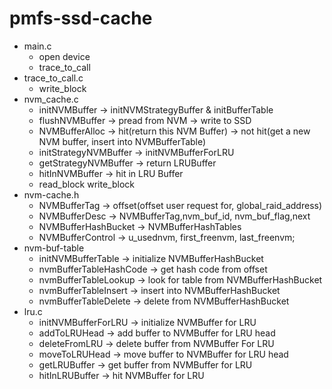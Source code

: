 # pmfs-ssd-cache
* main.c
    - open device
    - trace_to_call
* trace_to_call.c
    - write_block
* nvm_cache.c
    - initNVMBuffer -> initNVMStrategyBuffer & initBufferTable
    - flushNVMBuffer -> pread from NVM -> write to SSD
    - NVMBufferAlloc -> hit(return this NVM Buffer) -> not hit(get a new NVM buffer, insert into NVMBufferTable)
    - initStrategyNVMBuffer -> initNVMBufferForLRU
    - getStrategyNVMBuffer -> return LRUBuffer
    - hitInNVMBuffer -> hit in LRU Buffer
    - read_block  write_block
* nvm-cache.h
    - NVMBufferTag -> offset(offset user request for, global_raid_address)
    - NVMBufferDesc -> NVMBufferTag,nvm_buf_id, nvm_buf_flag,next
    - NVMBufferHashBucket -> NVMBufferHashTables
    - NVMBufferControl -> u_usednvm, first_freenvm, last_freenvm;
* nvm-buf-table
    - initNVMBufferTable -> initialize NVMBufferHashBucket
    - nvmBufferTableHashCode -> get hash code from offset
    - nvmBufferTableLookup -> look for table from NVMBufferHashBucket
    - nvmBufferTableInsert -> insert into NVMBufferHashBucket
    - nvmBufferTableDelete -> delete from NVMBufferHashBucket
* lru.c
    - initNVMBufferForLRU -> initialize NVMBuffer for LRU
    - addToLRUHead -> add buffer to NVMBuffer for LRU head
    - deleteFromLRU -> delete buffer from NVMBuffer For LRU 
    - moveToLRUHead -> move buffer to NVMBuffer for LRU head
    - getLRUBuffer -> get buffer from NVMBuffer for LRU 
    - hitInLRUBuffer -> hit NVMBuffer for LRU

